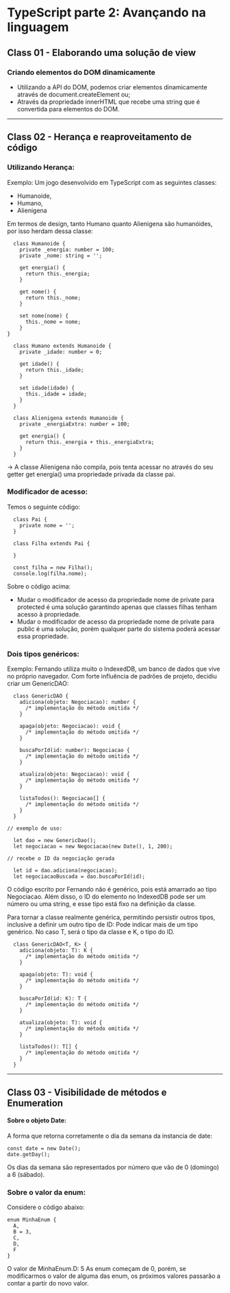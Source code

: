 # TypeScript parte 2: Avançando na linguagem

## Class 01 - Elaborando uma solução de view
### Criando elementos do DOM dinamicamente  
 - Utilizando a API do DOM, podemos criar elementos dinamicamente através de document.createElement ou;
 - Através da propriedade innerHTML que recebe uma string que é convertida para elementos do DOM.

---

## Class 02 - Herança e reaproveitamento de código
### Utilizando Herança:
Exemplo: Um jogo desenvolvido em TypeScript com as seguintes classes:
 - Humanoide,
 - Humano,
 - Alienigena

Em termos de design, tanto Humano quanto Alienigena são humanóides, por isso herdam dessa classe:

```
  class Humanoide {
    private _energia: number = 100;
    private _nome: string = '';

    get energia() {
      return this._energia;
    }

    get nome() {
      return this._nome;
    }

    set nome(nome) {
      this._nome = nome;
    }
}
```

```
  class Humano extends Humanoide {
    private _idade: number = 0;

    get idade() {
      return this._idade;
    }

    set idade(idade) {
      this._idade = idade;
    }
  }
```

```
  class Alienigena extends Humanoide {
    private _energiaExtra: number = 100;

    get energia() {
      return this._energia + this._energiaExtra;
    }
  }
```

-> A classe Alienigena não compila, pois tenta acessar no através do seu getter get energia() uma propriedade privada da classe pai.

### Modificador de acesso:
Temos o seguinte código:
```
  class Pai {
    private nome = '';
  }

  class Filha extends Pai {

  }

  const filha = new Filha();
  console.log(filha.nome);
```
Sobre o código acima:
  - Mudar o modificador de acesso da propriedade nome de private para protected é uma solução garantindo apenas que classes filhas tenham acesso à propriedade.
  - Mudar o modificador de acesso da propriedade nome de private para public é uma solução, porém qualquer parte do sistema poderá acessar essa propriedade.

### Dois tipos genéricos:
Exemplo:
Fernando utiliza muito o IndexedDB, um banco de dados que vive no próprio navegador. Com forte influência de padrões de projeto, decidiu criar um GenericDAO:

```
  class GenericDAO {
    adiciona(objeto: Negociacao): number {
      /* implementação do método omitida */
    }

    apaga(objeto: Negociacao): void {
      /* implementação do método omitida */
    }

    buscaPorId(id: number): Negociacao {
      /* implementação do método omitida */
    }

    atualiza(objeto: Negociacao): void {
      /* implementação do método omitida */
    }

    listaTodos(): Negociacao[] {
      /* implementação do método omitida */
    }
  }

// exemplo de uso:

  let dao = new GenericDao();
  let negociacao = new Negociacao(new Date(), 1, 200);

// recebe o ID da negociação gerada

  let id = dao.adiciona(negociacao);
  let negociacaoBuscada = dao.buscaPorId(id);
```

O código escrito por Fernando não é genérico, pois está amarrado ao tipo Negociacao. Além disso, o ID do elemento no IndexedDB pode ser um número ou uma string, e esse tipo está fixo na definição da classe.

Para tornar a classe realmente genérica, permitindo persistir outros tipos, inclusive a definir um outro tipo de ID:
Pode indicar mais de um tipo genérico. No caso T, será o tipo da classe e K, o tipo do ID.

```
  class GenericDAO<T, K> {
    adiciona(objeto: T): K {
      /* implementação do método omitida */
    }

    apaga(objeto: T): void {
      /* implementação do método omitida */
    }

    buscaPorId(id: K): T {
      /* implementação do método omitida */
    }

    atualiza(objeto: T): void {
      /* implementação do método omitida */
    }

    listaTodos(): T[] {
      /* implementação do método omitida */
    }
  } 
``` 

--- 

## Class 03 - Visibilidade de métodos e Enumeration
#### Sobre o objeto Date:
A forma que retorna corretamente o dia da semana da instancia de date:
```
const date = new Date();
date.getDay();
```

Os dias da semana são representados por número que vão de 0 (domingo) a 6 (sábado).

### Sobre o valor da enum:
Considere o código abaixo:
``` 
enum MinhaEnum {
  A,
  B = 3,
  C,
  D,
  F
}
```
O valor de MinhaEnum.D: 5
As enum começam de 0, porém, se modificarmos o valor de alguma das enum, os próximos valores passarão a contar a partir do novo valor.

